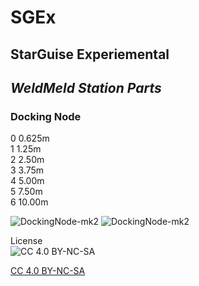# SGEx
## StarGuise Experiemental

## *WeldMeld Station Parts*

### Docking Node
0 0.625m  
1 1.25m  
2 2.50m  
3 3.75m  
4 5.00m  
5 7.50m  
6 10.00m  

![DockingNode-mk2](https://raw.githubusercontent.com/zer0Kerbal/SGEx/Dev/Parts/img/SGEx-KSS-DockingNode-mk2.1.png  "DockingNode mark II (2.5m)") 
![DockingNode-mk2](https://raw.githubusercontent.com/zer0Kerbal/SGEx/Dev/Parts/img/SGEx-KSS-DockingNode-mk2.PNG   "DockingNode mark II (2.5m)") 


 License  
![[CC 4.0 BY-NC-SA](https://creativecommons.org/licenses/by-nc-sa/4.0/)](https://i.creativecommons.org/l/by-nc-sa/4.0/88x31.png "CC 4.0 BY-NC-SA")

[CC 4.0 BY-NC-SA](https://creativecommons.org/licenses/by-nc-sa/4.0/)
